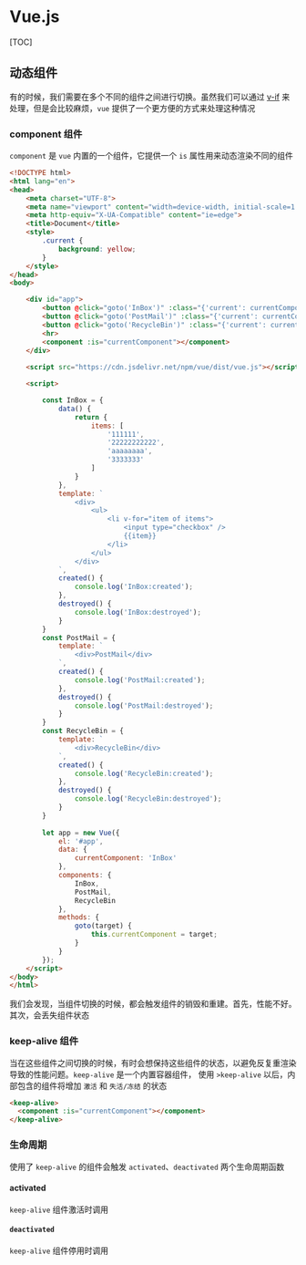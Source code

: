 # Vue.js

[TOC]

## 动态组件

有的时候，我们需要在多个不同的组件之间进行切换。虽然我们可以通过 <u>v-if</u> 来处理，但是会比较麻烦，`vue` 提供了一个更方便的方式来处理这种情况

### component 组件

`component` 是 `vue` 内置的一个组件，它提供一个 `is` 属性用来动态渲染不同的组件

```html
<!DOCTYPE html>
<html lang="en">
<head>
    <meta charset="UTF-8">
    <meta name="viewport" content="width=device-width, initial-scale=1.0">
    <meta http-equiv="X-UA-Compatible" content="ie=edge">
    <title>Document</title>
    <style>
        .current {
            background: yellow;
        }
    </style>
</head>
<body>

    <div id="app">
        <button @click="goto('InBox')" :class="{'current': currentComponent==='InBox'}">收邮件</button>
        <button @click="goto('PostMail')" :class="{'current': currentComponent==='PostMail'}">发邮件</button>
        <button @click="goto('RecycleBin')" :class="{'current': currentComponent==='RecycleBin'}">垃圾箱</button>
        <hr>
        <component :is="currentComponent"></component>
    </div>
    
    <script src="https://cdn.jsdelivr.net/npm/vue/dist/vue.js"></script>

    <script>

        const InBox = {
            data() {
                return {
                    items: [
                        '111111',
                        '22222222222',
                        'aaaaaaaa',
                        '3333333'
                    ]
                }
            },
            template: `
                <div>
                    <ul>
                        <li v-for="item of items">
                            <input type="checkbox" />
                            {{item}}
                        </li>
                    </ul>
                </div>
            `,
            created() {
                console.log('InBox:created');
            },
            destroyed() {
                console.log('InBox:destroyed');
            }
        }
        const PostMail = {
            template: `
                <div>PostMail</div>
            `,
            created() {
                console.log('PostMail:created');
            },
            destroyed() {
                console.log('PostMail:destroyed');
            }
        }
        const RecycleBin = {
            template: `
                <div>RecycleBin</div>
            `,
            created() {
                console.log('RecycleBin:created');
            },
            destroyed() {
                console.log('RecycleBin:destroyed');
            }
        }
        
        let app = new Vue({
            el: '#app',
            data: {
                currentComponent: 'InBox'
            },
            components: {
                InBox,
                PostMail,
                RecycleBin
            },
            methods: {
                goto(target) {
                    this.currentComponent = target;
                }
            }
        });
    </script>
</body>
</html>
```

我们会发现，当组件切换的时候，都会触发组件的销毁和重建。首先，性能不好。其次，会丢失组件状态

### keep-alive 组件

当在这些组件之间切换的时候，有时会想保持这些组件的状态，以避免反复重渲染导致的性能问题。`keep-alive` 是一个内置容器组件， 使用 `>keep-alive` 以后，内部包含的组件将增加 `激活` 和 `失活/冻结` 的状态

```html
<keep-alive>
  <component :is="currentComponent"></component>
</keep-alive>
```

### 生命周期

使用了 `keep-alive` 的组件会触发 `activated`、`deactivated` 两个生命周期函数

#### activated

`keep-alive` 组件激活时调用

#### `deactivated`

`keep-alive` 组件停用时调用


